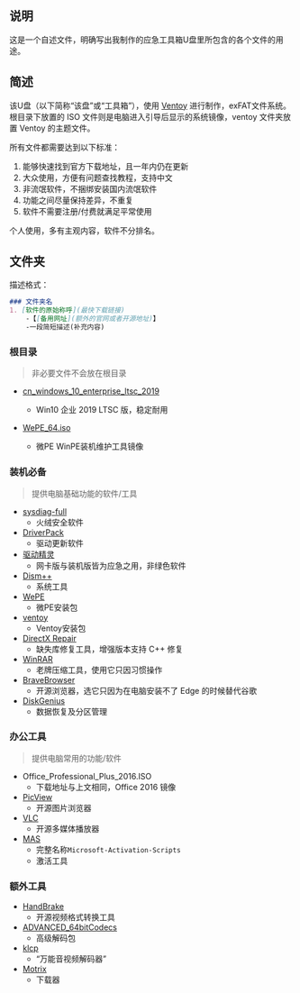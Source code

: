 ## 说明
这是一个自述文件，明确写出我制作的应急工具箱U盘里所包含的各个文件的用途。

## 简述
该U盘（以下简称“该盘”或“工具箱”），使用 [Ventoy](https://www.ventoy.net/cn/index.html) 进行制作，exFAT文件系统。根目录下放置的 ISO 文件则是电脑进入引导后显示的系统镜像，ventoy 文件夹放置 Ventoy 的主题文件。

所有文件都需要达到以下标准：
1. 能够快速找到官方下载地址，且一年内仍在更新
2. 大众使用，方便有问题查找教程，支持中文
3. 非流氓软件，不捆绑安装国内流氓软件
4. 功能之间尽量保持差异，不重复
5. 软件不需要注册/付费就满足平常使用

个人使用，多有主观内容，软件不分排名。


## 文件夹
描述格式：
```markdown
### 文件夹名
1. [软件的原始称呼](最快下载链接)
    -【[备用网址](额外的官网或者开源地址)】
    -一段简短描述(补充内容)

```

### 根目录
> 非必要文件不会放在根目录

- [cn_windows_10_enterprise_ltsc_2019](https://itellyou.cn/)
    - Win10 企业 2019 LTSC 版，稳定耐用

- [WePE_64.iso](https://www.wepe.com.cn/download.html)
    - 微PE WinPE装机维护工具镜像

### 装机必备
> 提供电脑基础功能的软件/工具

- [sysdiag-full](https://www.huorong.cn/)
    - 火绒安全软件
- [DriverPack](https://driverpack.io/zh-cn)
    - 驱动更新软件
- [驱动精灵](https://www.drivergenius.com/)
    - 网卡版与装机版皆为应急之用，非绿色软件
- [Dism++](https://www.chuyu.me/zh-Hans/index.html)
    - 系统工具
- [WePE](https://www.wepe.com.cn/download.html)
    - 微PE安装包
- [ventoy](https://www.ventoy.net/cn/index.html)
    - Ventoy安装包
- [DirectX Repair](https://blog.csdn.net/vbcom/article/details/7245186)
    - 缺失库修复工具，增强版本支持 C++ 修复
- [WinRAR](https://www.rarlab.com/download.htm)
    - 老牌压缩工具，使用它只因习惯操作
- [BraveBrowser](https://github.com/brave/brave-browser/releases/)
    - 开源浏览器，选它只因为在电脑安装不了 Edge 的时候替代谷歌
- [DiskGenius](https://www.diskgenius.cn/download.php)
    - 数据恢复及分区管理

### 办公工具
> 提供电脑常用的功能/软件
- Office_Professional_Plus_2016.ISO
    - 下载地址与上文相同，Office 2016 镜像
- [PicView](https://picview.org/)
    - 开源图片浏览器
- [VLC](https://www.videolan.org/)
    - 开源多媒体播放器
- [MAS](https://github.com/massgravel/Microsoft-Activation-Scripts/releases)
    - 完整名称`Microsoft-Activation-Scripts`
    - 激活工具
### 额外工具
- [HandBrake](https://handbrake.fr/)
    - 开源视频格式转换工具
- [ADVANCED_64bitCodecs](https://shark007.net/advanced.html)
    - 高级解码包
- [klcp](https://www.codecguide.com/klcp_update.htm)
    - “万能音视频解码器”
- [Motrix](https://shark007.net/advanced.html)
    - 下载器
